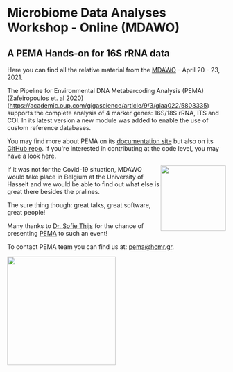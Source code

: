 # Microbiome Data Analyses Workshop - Online (MDAWO)

## A PEMA Hands-on for 16S rRNA data

Here you can find all the relative material from the [MDAWO](https://mdawo.meetinghand.com/) - April 20 - 23, 2021. 

The Pipeline for Environmental DNA Metabarcoding Analysis (PEMA) (Zafeiropoulos et. al 2020)(https://academic.oup.com/gigascience/article/9/3/giaa022/5803335)
supports the complete analysis of 4 marker genes: 16S/18S rRNA, ITS and COI.
In its latest version a new module was added to enable the use of custom reference databases. 

You may find more about PEMA on its [documentation site](http://pema.hcmr.gr/)
but also on its [GitHub repo](https://github.com/hariszaf/pema). 
If you're interested in contributing at the code level, you may have a look [here](https://github.com/hariszaf/pema/blob/master/CONTRIBUTING.md).


<img src="https://static6.depositphotos.com/1003580/615/i/600/depositphotos_6150624-stock-photo-kid-with-chocolate.jpg" width= 150px;  align="right">
If it was not for the Covid-19 situation, MDAWO would take place in Belgium at the University of Hasselt
and we would be able to find out what else is great there besides the pralines. 


The sure thing though: great talks, great software, great people!  

Many thanks to [Dr. Sofie Thijs](https://www.linkedin.com/in/sofiethijs/?originalSubdomain=be) for the chance of presenting 
[PEMA]() to such an event! 



To contact PEMA team you can find us at: 
[pema@hcmr.gr](pema@hcmr/gr).


<img src="https://camo.githubusercontent.com/762c1129f266494bbbb3faff3d673040cf7b1f19d45c6e13f49b08de12f5116a/68747470733a2f2f692e70617374652e706963732f38373031383966616466363638613935386338616163383366333865373939632e706e67" width= 250px; />

